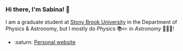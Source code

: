 ### Hi there, I'm Sabina! :wave: 

I am a graduate student at [Stony Brook University](https://www.stonybrook.edu/commcms/physics/index.php) in the Department of Physics & Astronomy, but I mostly do *Physics* :books::pencil2: in *Astronomy* :milky_way::telescope::waning_crescent_moon:!

- :saturn: [Personal website](https://ssagynbayeva.github.io)
<!--
**ssagynbayeva/ssagynbayeva** is a ✨ _special_ ✨ repository because its `README.md` (this file) appears on your GitHub profile.

Here are some ideas to get you started:

- 🔭 I’m currently working on ...
- 🌱 I’m currently learning ...
- 👯 I’m looking to collaborate on ...
- 🤔 I’m looking for help with ...
- 💬 Ask me about ...
- 📫 How to reach me: ...
- 😄 Pronouns: ...
- ⚡ Fun fact: ...
-->
